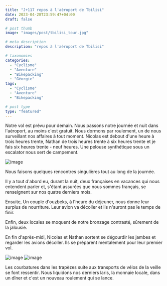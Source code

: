 ```yaml
---
title: "J+117 repos à l'aéroport de Tbilisi"
date: 2023-04-28T23:59:47+04:00
draft: false

# post thumb
image: "images/post/tbilisi_tour.jpg"

# meta description
description: "repos à l'aéroport de Tbilisi" 

# taxonomies
categories:
  - "Cyclisme" 
  - "Aventure" 
  - "Bikepacking"
  - "Géorgie" 
tags:
  - "Cyclisme" 
  - "Aventure" 
  - "Bikepacking" 

# post type
type: "featured"
---
```


Notre vol est prévu pour demain. Nous passons notre journée et nuit dans l'aéroport, au moins c'est gratuit. Nous dormons par roulement, un de nous surveillant nos affaires à tout moment. Nicolas est debout d'une heure à trois heures trente, Nathan de trois heures trente à six heures trente et je fais six heures trente - neuf heures. Une pelouse synthétique sous un escalator nous sert de campement. 

![image](../../images/post/tbilisi_camp.jpg)

Nous faisons quelques rencontres singulières tout au long de la journée. 

Il y a tout d'abord eu, durant la nuit, deux françaises en vacances qui nous entendent parler et, s'étant assurées que nous sommes français, se renseignent sur nos quatre derniers mois. 

Ensuite, Un couple d'ouzbeks, à l'heure du déjeuner, nous donne leur surplus de nourriture. Leur avion va décoller et ils n'auront pas le temps de finir. 

Enfin, deux locales se moquent de notre bronzage contrasté, sûrement de la jalousie. 

En fin d'après-midi, Nicolas et Nathan sortent se dégourdir les jambes et regarder les avions décoller. Ils se préparent mentalement pour leur premier vol.

![image](../../images/post/tbilisi_2avion.jpg)
![image](../../images/post/tbilisi_decoller.jpg)

Les courbatures dans les trapèzes suite aux transports de vélos de la veille se font ressentir. 
Nous liquidons nos derniers laris, la monnaie locale, dans un dîner et c'est un nouveau roulement qui se lance. 
